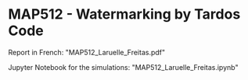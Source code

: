 # MAP512 - Watermarking by Tardos Code

Report in French: "MAP512_Laruelle_Freitas.pdf"

Jupyter Notebook for the simulations: "MAP512_Laruelle_Freitas.ipynb"
